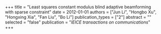 +++
title = "Least squares constant modulus blind adaptive beamforming with sparse constraint"
date = 2012-01-01
authors = ["Jun Li", "Hongbo Xu", "Hongxing Xia", "Fan Liu", "Bo Li"]
publication_types = ["2"]
abstract = ""
selected = "false"
publication = "*IEICE transactions on communications*"
+++


